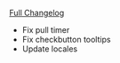 [Full Changelog](https://github.com/enderneko/Cell/compare/r109-release...b8a1cfabf0a0afc5422c278a4e983ca7be26291b)

- Fix pull timer
- Fix checkbutton tooltips
- Update locales
